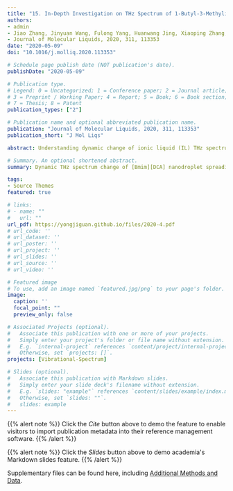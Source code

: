 ```yaml
---
title: "15. In-Depth Investigation on THz Spectrum of 1-Butyl-3-Methylimidazolium Dicyanamide Spreading on Graphene Surface by Computational Calculation (Times cited = 0)"
authors:
- admin
- Jiao Zhang, Jinyuan Wang, Fulong Yang, Huanwang Jing, Xiaoping Zhang, Youquan Deng
- Journal of Molecular Liquids, 2020, 311, 113353
date: "2020-05-09"
doi: "10.1016/j.molliq.2020.113353"

# Schedule page publish date (NOT publication's date).
publishDate: "2020-05-09"

# Publication type.
# Legend: 0 = Uncategorized; 1 = Conference paper; 2 = Journal article;
# 3 = Preprint / Working Paper; 4 = Report; 5 = Book; 6 = Book section;
# 7 = Thesis; 8 = Patent
publication_types: ["2"]

# Publication name and optional abbreviated publication name.
publication: "Journal of Molecular Liquids, 2020, 311, 113353"
publication_short: "J Mol Liqs"

abstract: Understanding dynamic change of ionic liquid (IL) THz spectrum under certain conditions is a real challenge. Herein, through spreading 1-butyl-3-methylimidazolium dicyanamide ([Bmim][DCA]) nanodroplet on graphene surface, dynamic change of [Bmim][DCA] THz spectrum in the range from 30 to 300 cm$^{-1}$ is probed by computational calculation at 300 K. Analyzing the calculated THz spectra it can be found that vibrational bands at 49.95 (cation-anion bend), 216.45 cm$^{-1}$ (rocking of CH$_{3}$ in alkyl chain) show a 16.65 cm$^{-1}$ blue shift as spreading time increases from 0 to 5 ns and further blue-shift 16.65 cm$^{-1}$ as spreading time increases from 10 to 20 ns, while vibrational band at 266.40 cm$^{-1}$ (bend of CH$_{3}$ in methyl) only blue-shifts 16.65 cm$^{-1}$ as spreading time increases from 0 to 20 ns. The underlying mechanism is revealed to be the stronger adsorbed layer forming on graphene-IL interface which enhances the hydrogen bonds between cations and anions, and constrains the torsion and out-of-plane bend of CH$_{3}$ group in alkyl chain and methyl respectively. The findings described here represent an important step in developing a comprehensive understanding of dynamic manipulation IL THz spectrum by spreading IL nanodroplet on graphene surface.

# Summary. An optional shortened abstract.
summary: Dynamic THz spectrum change of [Bmim][DCA] nanodroplet spreading on graphene surface in the range from 30 to 300 cm$^{-1}$ is probed by computational calculation at 300 K.

tags:
- Source Themes
featured: true

# links:
# - name: ""
#   url: ""
url_pdf: https://yongjiguan.github.io/files/2020-4.pdf
# url_code: ''
# url_dataset: ''
# url_poster: ''
# url_project: ''
# url_slides: ''
# url_source: ''
# url_video: ''

# Featured image
# To use, add an image named `featured.jpg/png` to your page's folder. 
image:
  caption: ''
  focal_point: ""
  preview_only: false

# Associated Projects (optional).
#   Associate this publication with one or more of your projects.
#   Simply enter your project's folder or file name without extension.
#   E.g. `internal-project` references `content/project/internal-project/index.md`.
#   Otherwise, set `projects: []`.
projects: [Vibrational-Spectrum]

# Slides (optional).
#   Associate this publication with Markdown slides.
#   Simply enter your slide deck's filename without extension.
#   E.g. `slides: "example"` references `content/slides/example/index.md`.
#   Otherwise, set `slides: ""`.
#   slides: example
---
```


{{% alert note %}}
Click the *Cite* button above to demo the feature to enable visitors to import publication metadata into their reference management software.
{{% /alert %}}

{{% alert note %}}
Click the *Slides* button above to demo academia's Markdown slides feature.
{{% /alert %}}

Supplementary files can be found here, including [Additional Methods and Data](https://www.sciencedirect.com/science/article/abs/pii/S0167732220315567?via%3Dihub).
